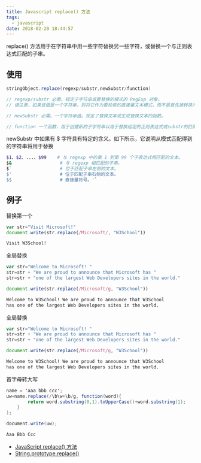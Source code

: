 ```yaml
---
title: Javascript replace() 方法
tags:
  - javascript
date: 2018-02-20 18:44:57
---
```



replace() 方法用于在字符串中用一些字符替换另一些字符，或替换一个与正则表达式匹配的子串。
<!-- more --><!-- toc -->
## 使用
```java
stringObject.replace(regexp/substr,newSubstr/function)

// regexp/substr 必需。规定子字符串或要替换的模式的 RegExp 对象。
// 请注意，如果该值是一个字符串，则将它作为要检索的直接量文本模式，而不是首先被转换为 RegExp 对象。

// newSubstr 必需。一个字符串值。规定了替换文本或生成替换文本的函数。

// function 一个函数，用于创建新的子字符串以用于替换给定的正则表达式或substr的匹配。
```
newSubstr 中如果有 $ 字符具有特定的含义。如下所示，它说明从模式匹配得到的字符串将用于替换
```bash
$1、$2、...、$99    # 与 regexp 中的第 1 到第 99 个子表达式相匹配的文本。
$&                  # 与 regexp 相匹配的子串。
$`                  # 位于匹配子串左侧的文本。
$'                  # 位于匹配子串右侧的文本。
$$                  # 直接量符号。'`
```

## 例子
替换第一个
```javascript
var str="Visit Microsoft!"
document.write(str.replace(/Microsoft/, "W3School"))
```
```html
Visit W3School!
```

全局替换
```javascript
var str="Welcome to Microsoft! "
str=str + "We are proud to announce that Microsoft has "
str=str + "one of the largest Web Developers sites in the world."

document.write(str.replace(/Microsoft/g, "W3School"))
```
```html
Welcome to W3School! We are proud to announce that W3School
has one of the largest Web Developers sites in the world.
```

全局替换
```javascript
var str="Welcome to Microsoft! "
str=str + "We are proud to announce that Microsoft has "
str=str + "one of the largest Web Developers sites in the world."

document.write(str.replace(/Microsoft/g, "W3School"))
```
```html
Welcome to W3School! We are proud to announce that W3School
has one of the largest Web Developers sites in the world.
```

首字母转大写
```java
name = 'aaa bbb ccc';
uw=name.replace(/\b\w+\b/g, function(word){
        return word.substring(0,1).toUpperCase()+word.substring(1);
    }
);

document.write(uw);
```
```bash
Aaa Bbb Ccc
```

- [JavaScript replace() 方法](http://www.w3school.com.cn/jsref/jsref_replace.asp)
- [String.prototype.replace()](https://developer.mozilla.org/en-US/docs/Web/JavaScript/Reference/Global_Objects/String/replace)
